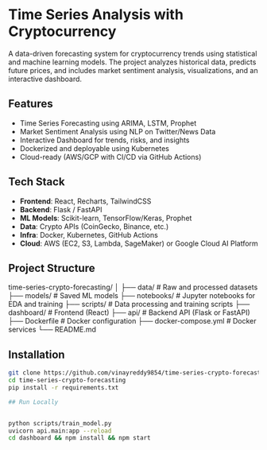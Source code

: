 # Time Series Analysis with Cryptocurrency

A data-driven forecasting system for cryptocurrency trends using statistical and machine learning models. The project analyzes historical data, predicts future prices, and includes market sentiment analysis, visualizations, and an interactive dashboard.

## Features

- Time Series Forecasting using ARIMA, LSTM, Prophet
- Market Sentiment Analysis using NLP on Twitter/News Data
- Interactive Dashboard for trends, risks, and insights
- Dockerized and deployable using Kubernetes
- Cloud-ready (AWS/GCP with CI/CD via GitHub Actions)

## Tech Stack

- **Frontend**: React, Recharts, TailwindCSS
- **Backend**: Flask / FastAPI
- **ML Models**: Scikit-learn, TensorFlow/Keras, Prophet
- **Data**: Crypto APIs (CoinGecko, Binance, etc.)
- **Infra**: Docker, Kubernetes, GitHub Actions
- **Cloud**: AWS (EC2, S3, Lambda, SageMaker) or Google Cloud AI Platform

## Project Structure
time-series-crypto-forecasting/
│
├── data/ # Raw and processed datasets
├── models/ # Saved ML models
├── notebooks/ # Jupyter notebooks for EDA and training
├── scripts/ # Data processing and training scripts
├── dashboard/ # Frontend (React)
├── api/ # Backend API (Flask or FastAPI)
├── Dockerfile # Docker configuration
├── docker-compose.yml # Docker services
└── README.md


## Installation

```bash
git clone https://github.com/vinayreddy9854/time-series-crypto-forecasting.git
cd time-series-crypto-forecasting
pip install -r requirements.txt

## Run Locally


python scripts/train_model.py
uvicorn api.main:app --reload
cd dashboard && npm install && npm start
